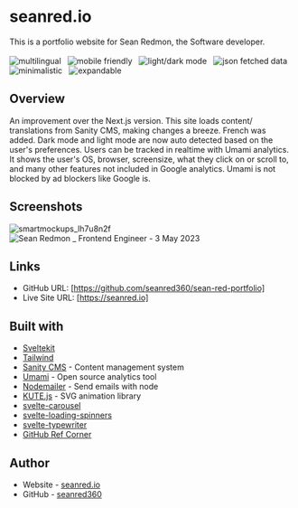 # seanred.io

This is a portfolio website for Sean Redmon, the Software developer.
<br/>
<br/>
<img src="https://img.shields.io/badge/-multilingual-blue" alt="multilingual"/> &nbsp; <img src="https://img.shields.io/badge/-mobile friendly-blue" alt="mobile friendly"/> &nbsp; <img src="https://img.shields.io/badge/-light/dark mode-blue" alt="light/dark mode"/> &nbsp; <img src="https://img.shields.io/badge/-json fetched data-blue" alt="json fetched data"/> &nbsp; <img src="https://img.shields.io/badge/-minimalistic-blue" alt="minimalistic"/> &nbsp; <img src="https://img.shields.io/badge/-expandable-blue" alt="expandable"/>

## Overview
An improvement over the Next.js version. This site loads content/ translations from Sanity CMS, making changes a breeze. French was added. Dark mode and light mode are now auto detected based on the user's preferences. Users can be tracked in realtime with Umami analytics. It shows the user's OS, browser, screensize, what they click on or scroll to, and many other features not included in Google analytics. Umami is not blocked by ad blockers like Google is.

## Screenshots
![smartmockups_lh7u8n2f](https://user-images.githubusercontent.com/41050673/235960028-cdb6480b-b883-410c-9fa7-ae21ebeaa8a2.jpg)
![Sean Redmon _ Frontend Engineer - 3 May 2023](https://user-images.githubusercontent.com/41050673/235962248-97e07ca2-0e19-4588-bca9-ea33292be72a.gif)

## Links

- GitHub URL: [https://github.com/seanred360/sean-red-portfolio]
- Live Site URL: [https://seanred.io]

## Built with

- [Sveltekit](https://kit.svelte.dev/)
- [Tailwind](https://tailwindcss.com/)
- [Sanity CMS](https://www.sanity.io/) - Content management system
- [Umami](https://umami.is/) - Open source analytics tool
- [Nodemailer](https://nodemailer.com/about/) - Send emails with node
- [KUTE.js](https://thednp.github.io/kute.js/) - SVG animation library
- [svelte-carousel](https://www.npmjs.com/package/svelte-carousel)
- [svelte-loading-spinners](https://www.npmjs.com/package/svelte-loading-spinners)
- [svelte-typewriter](https://www.npmjs.com/package/svelte-typewriter)
- [GitHub Ref Corner](https://tholman.com/github-corners)

## Author

- Website - [seanred.io](https://seanred.io)
- GitHub - [seanred360](https://github.com/seanred360)
